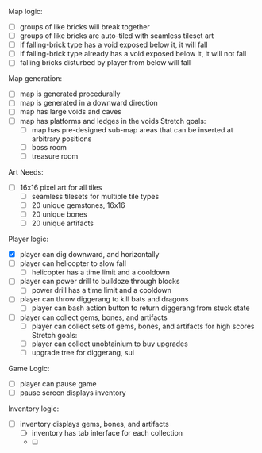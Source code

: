 Map logic:
- [ ] groups of like bricks will break together
- [ ] groups of like bricks are auto-tiled with seamless tileset art
- [ ] if falling-brick type has a void exposed below it, it will fall
- [ ] if falling-brick type already has a void exposed below it, it will not fall
- [ ] falling bricks disturbed by player from below will fall

Map generation:
- [ ] map is generated procedurally
- [ ] map is generated in a downward direction
- [ ] map has large voids and caves
- [ ] map has platforms and ledges in the voids
Stretch goals:
  - [ ] map has pre-designed sub-map areas that can be inserted at arbitrary positions
  - [ ] boss room
  - [ ] treasure room

Art Needs:
- [ ] 16x16 pixel art for all tiles
  - [ ] seamless tilesets for multiple tile types
  - [ ] 20 unique gemstones, 16x16
  - [ ] 20 unique bones
  - [ ] 20 unique artifacts
  
Player logic:
- [X] player can dig downward, and horizontally
- [ ] player can helicopter to slow fall
  - [ ] helicopter has a time limit and a cooldown
- [ ] player can power drill to bulldoze through blocks
  - [ ] power drill has a time limit and a cooldown
- [ ] player can throw diggerang to kill bats and dragons
  - [ ] player can bash action button to return diggerang from stuck state
- [ ] player can collect gems, bones, and artifacts
  - [ ] player can collect sets of gems, bones, and artifacts for high scores
Stretch goals:
  - [ ] player can collect unobtainium to buy upgrades
  - [ ] upgrade tree for diggerang, sui

Game Logic:
- [ ] player can pause game
- [ ] pause screen displays inventory

Inventory logic:
- [ ] inventory displays gems, bones, and artifacts
  - [ ] inventory has tab interface for each collection
  - [ ] 